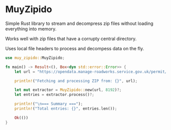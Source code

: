 # MuyZipido

Simple Rust library to stream and decompress zip files without loading everything into memory.

Works well with zip files that have a corrupty central directory.

Uses local file headers to process and decompess data on the fly.

```rust
use muy_zipido::MuyZipido;

fn main() -> Result<(), Box<dyn std::error::Error>> {
    let url = "https://opendata.manage-roadworks.service.gov.uk/permit/2020/07.zip";

    println!("Fetching and processing ZIP from: {}", url);

    let mut extractor = MuyZipido::new(url, 8192)?;
    let entries = extractor.process()?;

    println!("\n=== Summary ===");
    println!("Total entries: {}", entries.len());

    Ok(())
}
```
